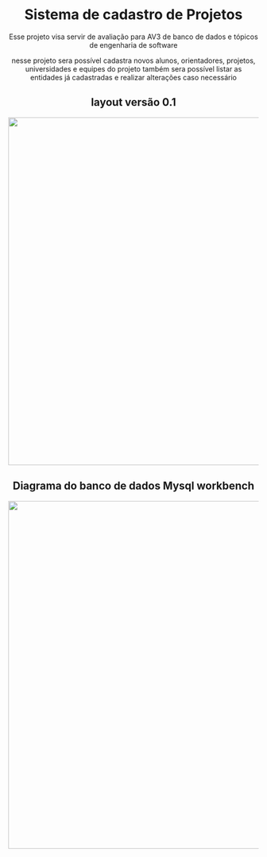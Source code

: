 <div align="center">
<h1>
Sistema de cadastro de Projetos
</h1>

Esse projeto visa servir de avaliação para AV3 de banco de dados e tópicos de engenharia de software

nesse projeto sera possível cadastra novos alunos, orientadores, projetos, universidades e equipes do projeto também sera possível listar as entidades já cadastradas e realizar alterações caso necessário

<h2>
layout versão 0.1
</h2>
  
<div>
<img src="https://user-images.githubusercontent.com/82661706/176910157-e16e6a75-8c50-4190-988e-453ccd1a14c8.PNG" width=700px/>
</div>
  
<h2>
Diagrama do banco de dados Mysql workbench
</h2>
  
<div>
<img src="https://user-images.githubusercontent.com/82661706/176945583-f76a2d0a-d66c-4ee7-baa5-47221ad0ca78.PNG" width=700px/>
</div>
</div>
